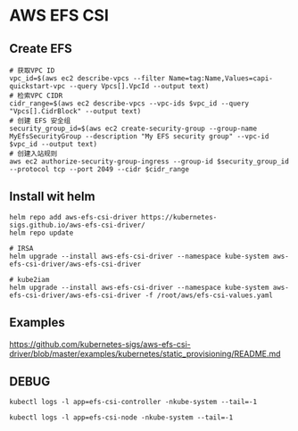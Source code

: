 # AWS EFS CSI

## Create EFS

```
# 获取VPC ID
vpc_id=$(aws ec2 describe-vpcs --filter Name=tag:Name,Values=capi-quickstart-vpc --query Vpcs[].VpcId --output text)
# 检索VPC CIDR
cidr_range=$(aws ec2 describe-vpcs --vpc-ids $vpc_id --query "Vpcs[].CidrBlock" --output text)
# 创建 EFS 安全组
security_group_id=$(aws ec2 create-security-group --group-name MyEfsSecurityGroup --description "My EFS security group" --vpc-id $vpc_id --output text)
# 创建入站规则
aws ec2 authorize-security-group-ingress --group-id $security_group_id --protocol tcp --port 2049 --cidr $cidr_range
```

## Install wit helm

```
helm repo add aws-efs-csi-driver https://kubernetes-sigs.github.io/aws-efs-csi-driver/
helm repo update

# IRSA
helm upgrade --install aws-efs-csi-driver --namespace kube-system aws-efs-csi-driver/aws-efs-csi-driver

# kube2iam
helm upgrade --install aws-efs-csi-driver --namespace kube-system aws-efs-csi-driver/aws-efs-csi-driver -f /root/aws/efs-csi-values.yaml
```


## Examples

https://github.com/kubernetes-sigs/aws-efs-csi-driver/blob/master/examples/kubernetes/static_provisioning/README.md


## DEBUG

```console
kubectl logs -l app=efs-csi-controller -nkube-system --tail=-1

kubectl logs -l app=efs-csi-node -nkube-system --tail=-1
```
